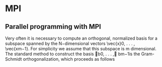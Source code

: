 # MPI
## Parallel programming with MPI


Very often it is necessary to compute an orthogonal, normalized basis for a subspace spanned by the N−dimensional vectors \vec{x}0, . . . , \vec{xm−1}. For simplicity we assume that this subspace is m dimensional. The standard method to construct the basis ⃗b0, . . . ,⃗ bm−1is the Gram-Schmidt orthogonalization, which proceeds as follows
